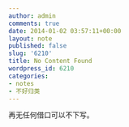 ```yaml
---
author: admin
comments: true
date: 2014-01-02 03:57:11+00:00
layout: note
published: false
slug: '6210'
title: No Content Found
wordpress_id: 6210
categories:
- notes
- 不好归类
---
```


再无任何借口可以不下写。
